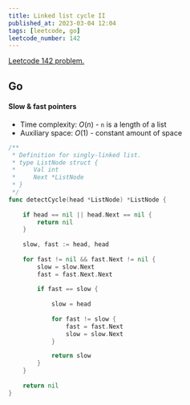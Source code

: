 ```yaml
---
title: Linked list cycle II
published_at: 2023-03-04 12:04
tags: [leetcode, go]
leetcode_number: 142
---
```


[Leetcode 142 problem.](https://leetcode.com/problems/linked-list-cycle-ii/)

## Go

#### Slow & fast pointers

- Time complexity: $O(n)$ - `n` is a length of a list
- Auxiliary space: $O(1)$ - constant amount of space

```go
/**
 * Definition for singly-linked list.
 * type ListNode struct {
 *     Val int
 *     Next *ListNode
 * }
 */
func detectCycle(head *ListNode) *ListNode {
    
    if head == nil || head.Next == nil {
        return nil
    }
    
    slow, fast := head, head
   
    for fast != nil && fast.Next != nil {
        slow = slow.Next
        fast = fast.Next.Next
        
        if fast == slow {
            
            slow = head
            
            for fast != slow {
                fast = fast.Next
                slow = slow.Next    
            }

            return slow
        }
    }
    
    return nil
}
```